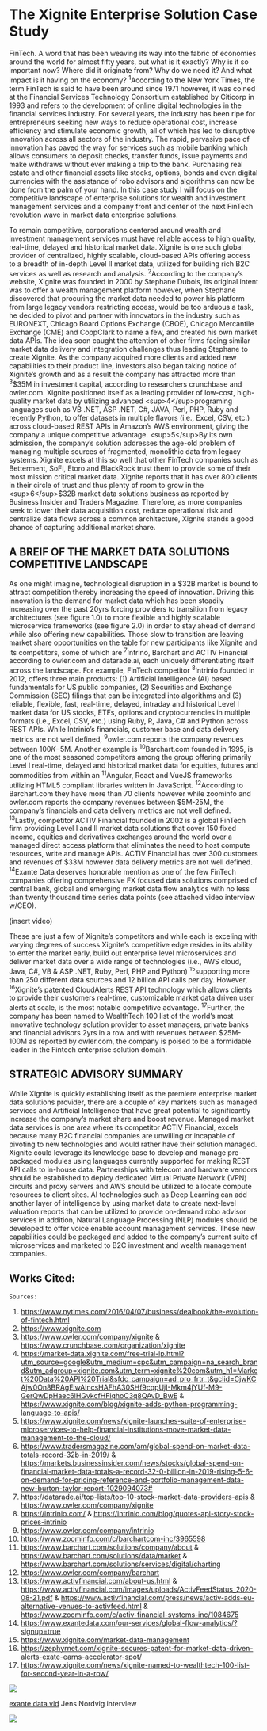 # The Xignite Enterprise Solution Case Study
FinTech. A word that has been weaving its way into the fabric of economies around the world for almost fifty years, but what is it exactly? Why is it so important now? Where did it originate from? Why do we need it? And what impact is it having on the economy? <sup>1</sup>According to the New York Times, the term FinTech is said to have been around since 1971 however, it was coined at the Financial Services Technology Consortium established by Citicorp in 1993 and refers to the development of online digital technologies in the financial services industry.  For several years, the industry has been ripe for entrepreneurs seeking new ways to reduce operational cost, increase efficiency and stimulate economic growth, all of which has led to disruptive innovation across all sectors of the industry. The rapid, pervasive pace of innovation has paved the way for services such as mobile banking which allows consumers to deposit checks, transfer funds, issue payments and make withdraws without ever making a trip to the bank. Purchasing real estate and other financial assets like stocks, options, bonds and even digital currencies with the assistance of robo advisors and algorithms can now be done from the palm of your hand.  In this case study I will focus on the competitive landscape of enterprise solutions for wealth and investment management services and a company front and center of the next FinTech revolution wave in market data enterprise solutions.

To remain competitive, corporations centered around wealth and investment management services must have reliable access to high quality, real-time, delayed and historical market data.  Xignite is one such global provider of centralized, highly scalable, cloud-based APIs offering access to a breadth of in-depth Level II market data, utilized for building rich B2C services as well as research and analysis. <sup>2</sup>According to the company’s website, Xignite was founded in 2000 by Stephane Dubois, its original intent was to offer a wealth management platform however, when Stephane discovered that procuring the market data needed to power his platform from large legacy vendors restricting access, would be too arduous a task, he decided to pivot and partner with innovators in the industry such as EURONEXT, Chicago Board Options Exchange (CBOE), Chicago Mercantile Exchange (CME) and CoppClark to name a few, and created his own market data APIs.  The idea soon caught the attention of other firms facing similar market data delivery and integration challenges thus leading Stephane to create Xignite. As the company acquired more clients and added new capabilities to their product line, investors also began taking notice of Xignite’s growth and as a result the company has attracted more than <sup>3</sup>$35M in investment capital, according to researchers crunchbase and owler.com. Xignite positioned itself as a leading provider of low-cost, high-quality market data by utilizing advanced <sup>4</sup>programing languages such as VB .NET, ASP .NET, C#, JAVA, Perl, PHP, Ruby and recently Python, to offer datasets in multiple flavors (i.e., Excel, CSV, etc.) across cloud-based REST APIs in Amazon’s AWS environment, giving the company a unique competitive advantage.  <sup>5</sup>By its own admission, the company’s solution addresses the age-old problem of managing multiple sources of fragmented, monolithic data from legacy systems. Xignite excels at this so well that other FinTech companies such as Betterment, SoFi, Etoro and BlackRock trust them to provide some of their most mission critical market data. Xignite reports that it has over 800 clients in their circle of trust and thus plenty of room to grow in the <sup>6</sup>$32B market data solutions business as reported by Business Insider and Traders Magazine. Therefore, as more companies seek to lower their data acquisition cost, reduce operational risk and centralize data flows across a common architecture, Xignite stands a good chance of capturing additional market share.

## A BREIF OF THE MARKET DATA SOLUTIONS COMPETITIVE LANDSCAPE
As one might imagine, technological disruption in a $32B market is bound to attract competition thereby increasing the speed of innovation.  Driving this innovation is the demand for market data which has been steadily increasing over the past 20yrs forcing providers to transition from legacy architectures (see figure 1.0) to more flexible and highly scalable microservice frameworks (see figure 2.0) in order to stay ahead of demand while also offering new capabilities. Those slow to transition are leaving market share opportunities on the table for new participants like Xignite and its competitors, some of which are <sup>7</sup>Intrino, Barchart and ACTIV Financial according to owler.com and datarade.ai, each uniquely differentiating itself across the landscape.  For example, FinTech competitor <sup>8</sup>Intrinio founded in 2012, offers three main products: (1) Artificial Intelligence (AI) based fundamentals for US public companies, (2) Securities and Exchange Commission (SEC) filings that can be integrated into algorithms and (3) reliable, flexible, fast, real-time, delayed, intraday and historical Level I market data for US stocks, ETFs, options and cryptocurrencies in multiple formats (i.e., Excel, CSV, etc.) using Ruby, R, Java, C# and Python across REST APIs. While Intrinio’s financials, customer base and data delivery metrics are not well defined, <sup>9</sup>owler.com reports the company revenues between $100K-$5M. Another example is <sup>10</sup>Barchart.com founded in 1995, is one of the most seasoned competitors among the group offering primarily Level I real-time, delayed and historical market data for equities, futures and commodities from within an <sup>11</sup>Angular, React and VueJS frameworks utilizing HTML5 compliant libraries written in JavaScript. <sup>12</sup>According to Barchart.com they have more than 70 clients however while zoominfo and owler.com reports the company revenues between $5M-25M, the company’s financials and data delivery metrics are not well defined. <sup>13</sup>Lastly, competitor ACTIV Financial founded in 2002 is a global FinTech firm providing Level I and II market data solutions that cover 150 fixed income, equities and derivatives exchanges around the world over a managed direct access platform that eliminates the need to host compute resources, write and manage APIs. ACTIV Financial has over 300 customers and revenues of $33M however data delivery metrics are not well defined. <sup>14</sup>Exante Data deserves honorable mention as one of the few FinTech companies offering comprehensive FX focused data solutions comprised of central bank, global and emerging market data flow analytics with no less than twenty thousand time series data points (see attached video interview w/CEO).

(insert video)

These are just a few of Xignite’s competitors and while each is exceling with varying degrees of success Xignite’s competitive edge resides in its ability to enter the market early, build out enterprise level microservices and deliver market data over a wide range of technologies (i.e., AWS cloud, Java, C#, VB & ASP .NET, Ruby, Perl, PHP and Python) <sup>15</sup>supporting more than 250 different data sources and 12 billion API calls per day. However, <sup>16</sup>Xignite’s patented CloudAlerts REST API technology which allows clients to provide their customers real-time, customizable market data driven user alerts at scale, is the most notable competitive advantage. <sup>17</sup>Further, the company has been named to WealthTech 100 list of the world’s most innovative technology solution provider to asset managers, private banks and financial advisors 2yrs in a row and with revenues between $25M-100M as reported by owler.com, the company is poised to be a formidable leader in the Fintech enterprise solution domain. 


## STRATEGIC ADVISORY SUMMARY
While Xignite is quickly establishing itself as the premiere enterprise market data solutions provider, there are a couple of key markets such as managed services and Artificial Intelligence that have great potential to significantly increase the company’s market share and boost revenue. Managed market data services is one area where its competitor ACTIV Financial, excels because many B2C financial companies are unwilling or incapable of pivoting to new technologies and would rather have their solution managed. Xignite could leverage its knowledge base to develop and manage pre-packaged modules using languages currently supported for making REST API calls to in-house data. Partnerships with telecom and hardware vendors should be established to deploy dedicated Virtual Private Network (VPN) circuits and proxy servers and AWS should be utilized to allocate compute resources to client sites.  AI technologies such as Deep Learning can add another layer of intelligence by using market data to create next-level valuation reports that can be utilized to provide on-demand robo advisor services in addition, Natural Language Processing (NLP) modules should be developed to offer voice enable account management services.  These new capabilities could be packaged and added to the company’s current suite of microservices and marketed to B2C investment and wealth management companies.
 
## Works Cited:
	Sources:
1.	https://www.nytimes.com/2016/04/07/business/dealbook/the-evolution-of-fintech.html 
2.	https://www.xignite.com  
3.	https://www.owler.com/company/xignite & https://www.crunchbase.com/organization/xignite 
4.	https://market-data.xignite.com/free-trial-lp.html?utm_source=google&utm_medium=cpc&utm_campaign=na_search_brand&utm_adgroup=xignite.com&utm_term=xignite%20com&utm_h1=Market%20Data%20API%20Trial&sfdc_campaign=ad_pro_frtr_t&gclid=CjwKCAjw0On8BRAgEiwAincsHAFhA30SHf9cqpUjI-Mkm4jYUf-M9-GerQwDpHaec6lHGvkcfHFiqhoC3q8QAvD_BwE & https://www.xignite.com/blog/xignite-adds-python-programming-language-to-apis/ 
5.	https://www.xignite.com/news/xignite-launches-suite-of-enterprise-microservices-to-help-financial-institutions-move-market-data-management-to-the-cloud/ 
6.	https://www.tradersmagazine.com/am/global-spend-on-market-data-totals-record-32b-in-2019/ & https://markets.businessinsider.com/news/stocks/global-spend-on-financial-market-data-totals-a-record-32-0-billion-in-2019-rising-5-6-on-demand-for-pricing-reference-and-portfolio-management-data-new-burton-taylor-report-1029094073# 
7.	https://datarade.ai/top-lists/top-10-stock-market-data-providers-apis & https://www.owler.com/company/xignite 
8.	https://intrinio.com/  & https://intrinio.com/blog/quotes-api-story-stock-prices-intrinio 
9.	https://www.owler.com/company/intrinio 
10.	https://www.zoominfo.com/c/barchartcom-inc/3965598 
11.	https://www.barchart.com/solutions/company/about & https://www.barchart.com/solutions/data/market & https://www.barchart.com/solutions/services/digital/charting
12.	https://www.owler.com/company/barchart
13.	https://www.activfinancial.com/about-us.html & https://www.activfinancial.com/images/uploads/ActivFeedStatus_2020-08-21.pdf & https://www.activfinancial.com/press/news/activ-adds-eu-alternative-venues-to-activfeed.html & https://www.zoominfo.com/c/activ-financial-systems-inc/1084675
14.	https://www.exantedata.com/our-services/global-flow-analytics/?signup=true
15.	https://www.xignite.com/market-data-management
16.	https://zephyrnet.com/xignite-secures-patent-for-market-data-driven-alerts-exate-earns-accelerator-spot/
17.	https://www.xignite.com/news/xignite-named-to-wealthtech-100-list-for-second-year-in-a-row/


![](https://github.com/lchristij/FinTech-Projects/blob/main/images/fintech.jpg)

[exante data vid](https://m.exantedata.com/2019/09/12144835/Jens_RealVision_Intro.mp4) Jens Nordvig interview

![](https://github.com/lchristij/FinTech-Projects/blob/main/images/MDmicroservices.png)